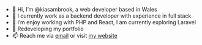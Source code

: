 - 👋 Hi, I’m @kiasambrook, a web developer based in Wales
- 👀 I currently work as a backend developer with experience in full stack
- 🌱 I’m enjoy working with PHP and React, I am currently exploring Laravel
- :pencil: Redeveloping my portfolio
- 📫 Reach me via [email](mailto:kiasambrook@gmail.com) or visit [my website](https://www.kiasambrook.co.uk)

<!---
kiasambrook/kiasambrook is a ✨ special ✨ repository because its `README.md` (this file) appears on your GitHub profile.
You can click the Preview link to take a look at your changes.
--->

